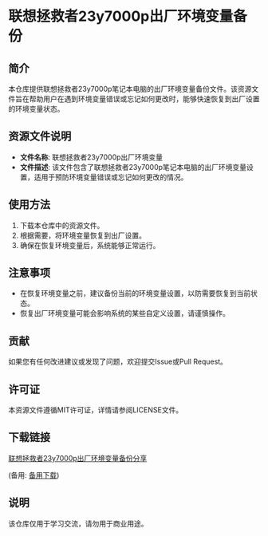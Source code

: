 # 联想拯救者23y7000p出厂环境变量备份

## 简介
本仓库提供联想拯救者23y7000p笔记本电脑的出厂环境变量备份文件。该资源文件旨在帮助用户在遇到环境变量错误或忘记如何更改时，能够快速恢复到出厂设置的环境变量状态。

## 资源文件说明
- **文件名称**: 联想拯救者23y7000p出厂环境变量
- **文件描述**: 该文件包含了联想拯救者23y7000p笔记本电脑的出厂环境变量设置，适用于预防环境变量错误或忘记如何更改的情况。

## 使用方法
1. 下载本仓库中的资源文件。
2. 根据需要，将环境变量恢复到出厂设置。
3. 确保在恢复环境变量后，系统能够正常运行。

## 注意事项
- 在恢复环境变量之前，建议备份当前的环境变量设置，以防需要恢复到当前状态。
- 恢复出厂环境变量可能会影响系统的某些自定义设置，请谨慎操作。

## 贡献
如果您有任何改进建议或发现了问题，欢迎提交Issue或Pull Request。

## 许可证
本资源文件遵循MIT许可证，详情请参阅LICENSE文件。

## 下载链接
[联想拯救者23y7000p出厂环境变量备份分享](https://pan.quark.cn/s/1384bc312d3d) 

(备用: [备用下载](https://pan.baidu.com/s/1pH96ANqRrvjyI5UTch3pCw?pwd=1234))

## 说明

该仓库仅用于学习交流，请勿用于商业用途。
